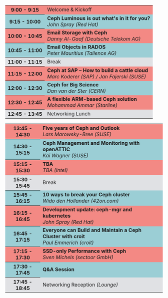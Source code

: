 <table class="cephdays--timetable" width="100%">
<tbody>
 <tr bgcolor="#F38984"><th align="center">9:00 - 9:15</th><td>Welcome &amp; Kickoff</td></tr>
 <tr bgcolor="#9BCED5"><th align="center">9:15 - 10:00</th><td><b>Ceph Luminous is out what's in it for you?</b><br> <i>John Spray (Red Hat)</i></td></tr>
 <tr bgcolor="#F38984"><th align="center">10:00 - 10:45</th><td><b>Email Storage with Ceph</b><br><i>Danny Al-Gaaf (Deutsche Telekom AG)</i></td></tr>
 <tr bgcolor="#9BCED5"><th align="center">10:45 - 11:00</th><td><b>Email Objects in RADOS</b><br><i>Peter Mauritius (Tallence AG)</i></td></tr>
 <tr bgcolor="#E0E1E4"><th align="center">11:00 - 11:15</th><td>Break</td></tr>
 <tr bgcolor="#F38984"><th align="center">11:15 - 12:00</th><td><b>Ceph at SAP – How to build a cattle cloud</b><br><i>Marc Koderer (SAP) / Jan Fajerski (SUSE)</i></td></tr>
 <tr bgcolor="#9BCED5"><th align="center">12:00 - 12:30</th><td><b>Ceph for Big Science</b><br> <i>Dan van der Ster (CERN)</i></td></tr>
 <tr bgcolor="#F38984"><th align="center">12:30 - 12:45</th><td><b>A flexible ARM-based Ceph solution</b><br> <i>Mohammad Ammar (Starline)</i><br></td></tr>
 <tr bgcolor="#E0E1E4"><th align="center">12:45 - 13:45</th><td>Networking Lunch</td></tr>
</tbody>
</table>


<table class="cephdays--timetable" width="100%">
<tbody>
 <tr bgcolor="#F38984"><th align="center">13:45 - 14:30</th><td><b>Five years of Ceph and Outlook</b><br> <i>Lars Marowsky-Bree (SUSE)</i></td></tr>
 <tr bgcolor="#9BCED5"><th align="center">14:30 - 15:15</th><td><b>Ceph Management and Monitoring with openATTIC</b><br> <i>Kai Wagner (SUSE)</i></td></tr>
 <tr bgcolor="#F38984"><th align="center">15:15 - 15:30</th><td><b>TBA</b><br> <i>TBA (Intel)</i></td></tr>
 <tr bgcolor="#E0E1E4"><th align="center">15:30 - 15:45</th><td>Break</td></tr>
 <tr bgcolor="#9BCED5"><th align="center">15:45 - 16:15</th><td><b>10 ways to break your Ceph cluster</b><br> <i>Wido den Hollander (42on.com)</i></td></tr>
 <tr bgcolor="#F38984"><th align="center">16:15 - 16:45</th><td><b>Development update: ceph-mgr and kubernetes</b><br> <i>John Spray (Red Hat)</i></td></tr>
 <tr bgcolor="#9BCED5"><th align="center">16:45 - 17:15</th><td><b>Everyone can Build and Maintain a Ceph Cluster with croit</b><br> <i>Paul Emmerich (croit)</i></td></tr>
 <tr bgcolor="#F38984"><th align="center">17:15 - 17:30</th><td><b>SSD-only Performance with Ceph</b><br> <i>Sven Michels (sectoor GmbH)</i></td></tr>
 <tr bgcolor="#9BCED5"><th align="center">17:30 - 17:45</th><td><b>Q&A Session</b></td></tr>
 <tr bgcolor="#E0E1E4"><th align="center">17:45 - 18:45</th><td>Networking Reception <i>(Lounge)</i></td></tr>
</tbody>
</table>
